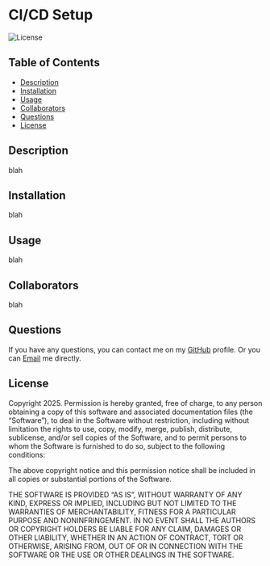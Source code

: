 # CI/CD Setup

![License](https://img.shields.io/badge/License-MIT-yellow.svg)

## Table of Contents

- [Description](#description)
- [Installation](#installation)
- [Usage](#usage)
- [Collaborators](#collaborators)
- [Questions](#questions)
- [License](#license)

## Description

blah

## Installation

blah

## Usage

blah

## Collaborators

blah

## Questions

If you have any questions, you can contact me on my [GitHub](https://github.com/rasersharpe) profile.
Or you can [Email](mailto:jay.bhatt@me.com) me directly.

## License

Copyright 2025.
Permission is hereby granted, free of charge, to any person
obtaining a copy of this software and associated documentation
files (the “Software”), to deal in the Software without
restriction, including without limitation the rights to use,
copy, modify, merge, publish, distribute, sublicense, and/or
sell copies of the Software, and to permit persons to whom
the Software is furnished to do so, subject to the following
conditions:

The above copyright notice and this permission notice shall be
included in all copies or substantial portions of the Software.

THE SOFTWARE IS PROVIDED “AS IS”, WITHOUT WARRANTY OF ANY KIND,
EXPRESS OR IMPLIED, INCLUDING BUT NOT LIMITED TO THE WARRANTIES
OF MERCHANTABILITY, FITNESS FOR A PARTICULAR PURPOSE AND
NONINFRINGEMENT. IN NO EVENT SHALL THE AUTHORS OR COPYRIGHT
HOLDERS BE LIABLE FOR ANY CLAIM, DAMAGES OR OTHER LIABILITY,
WHETHER IN AN ACTION OF CONTRACT, TORT OR OTHERWISE, ARISING
FROM, OUT OF OR IN CONNECTION WITH THE SOFTWARE OR THE USE OR
OTHER DEALINGS IN THE SOFTWARE.
